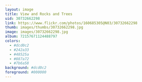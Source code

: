 ```yaml
---
layout: image
title: View and Rocks and Trees
uid: 30732662298
link: https://www.flickr.com/photos/160685305@N03/30732662298
thumb: images/thumbs/30732662298.jpg
image: images/30732662298.jpg
album: 72157671124488797
colors: 
  - #dcd0c2
  - #242a33
  - #48525a
  - #887a72
  - #7b6a58
background: #dcd0c2
foreground: #000000
---
```


